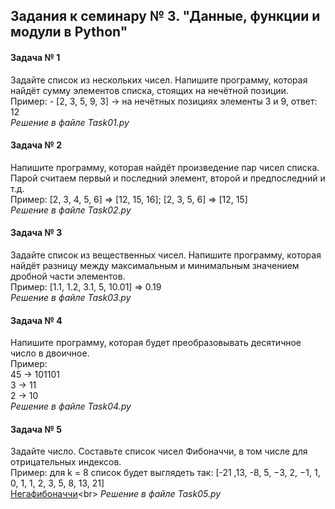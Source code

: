 ## Задания к семинару № 3. "Данные, функции и модули в Python"
#### Задача № 1 
Задайте список из нескольких чисел. Напишите программу, которая найдёт сумму элементов списка, стоящих на нечётной позиции. <br> Пример: - [2, 3, 5, 9, 3] -> на нечётных позициях элементы 3 и 9, ответ: 12 <br> *Решение в файле Task01.py*

#### Задача № 2
Напишите программу, которая найдёт произведение пар чисел списка. Парой считаем первый и последний элемент, второй и предпоследний и т.д. <br> Пример: [2, 3, 4, 5, 6] => [12, 15, 16]; [2, 3, 5, 6] => [12, 15] <br> *Решение в файле Task02.py*

#### Задача № 3
Задайте список из вещественных чисел. Напишите программу, которая найдёт разницу между максимальным и минимальным значением дробной части элементов. <br> Пример: [1.1, 1.2, 3.1, 5, 10.01] => 0.19 <br> *Решение в файле Task03.py*

#### Задача № 4
Напишите программу, которая будет преобразовывать десятичное число в двоичное. <br> Пример: <br> 45 -> 101101 <br> 3 -> 11 <br> 2 -> 10 <br> *Решение в файле Task04.py*

#### Задача № 5
Задайте число. Составьте список чисел Фибоначчи, в том числе для отрицательных индексов. <br> Пример: для k = 8 список будет выглядеть так: [-21 ,13, -8, 5, −3, 2, −1, 1, 0, 1, 1, 2, 3, 5, 8, 13, 21] <br> [Негафибоначчи](https://ru.wikipedia.org/wiki/%D0%9D%D0%B5%D0%B3%D0%B0%D1%84%D0%B8%D0%B1%D0%BE%D0%BD%D0%B0%D1%87%D1%87%D0%B8#:~:text=%D0%92%20%D0%BC%D0%B0%D1%82%D0%B5%D0%BC%D0%B0%D1%82%D0%B8%D0%BA%D0%B5%2C%20%D1%87%D0%B8%D1%81%D0%BB%D0%B0%20%D0%BD%D0%B5%D0%B3%D0%B0%D1%84%D0%B8%D0%B1%D0%BE%D0%BD%D0%B0%D1%87%D1%87%D0%B8%20%E2%80%94%20%D0%BE%D1%82%D1%80%D0%B8%D1%86%D0%B0%D1%82%D0%B5%D0%BB%D1%8C%D0%BD%D0%BE%20%D0%B8%D0%BD%D0%B4%D0%B5%D0%BA%D1%81%D0%B8%D1%80%D0%BE%D0%B2%D0%B0%D0%BD%D0%BD%D1%8B%D0%B5%20%D1%8D%D0%BB%D0%B5%D0%BC%D0%B5%D0%BD%D1%82%D1%8B%20%D0%BF%D0%BE%D1%81%D0%BB%D0%B5%D0%B4%D0%BE%D0%B2%D0%B0%D1%82%D0%B5%D0%BB%D1%8C%D0%BD%D0%BE%D1%81%D1%82%D0%B8%20%D1%87%D0%B8%D1%81%D0%B5%D0%BB%20%D0%A4%D0%B8%D0%B1%D0%BE%D0%BD%D0%B0%D1%87%D1%87%D0%B8.)<br> *Решение в файле Task05.py*